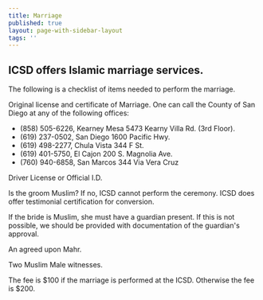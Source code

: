 ```yaml
---
title: Marriage
published: true
layout: page-with-sidebar-layout
tags: ''
---
```

## ICSD offers Islamic marriage services.  
The following is a checklist of items needed to perform the marriage. 
 
Original license and certificate of Marriage. One can call the County of San Diego at any of the following offices:  
- (858) 505-6226, Kearney Mesa 5473 Kearny Villa Rd. (3rd Floor).  
- (619) 237-0502, San Diego 1600 Pacific Hwy.  
- (619) 498-2277, Chula Vista 344 F St.  
- (619) 401-5750, El Cajon 200 S. Magnolia Ave.  
- (760) 940-6858, San Marcos 344 Via Vera Cruz 
 
Driver License or Official I.D. 
 
Is the groom Muslim? If no, ICSD cannot perform the ceremony. ICSD does offer testimonial certification for conversion. 
 
If the bride is Muslim, she must have a guardian present. If this is not possible, we should be provided with documentation of the guardian's approval. 
 
An agreed upon Mahr. 
 
Two Muslim Male witnesses. 
 
The fee is $100 if the marriage is performed at the ICSD. Otherwise the fee is $200. 
